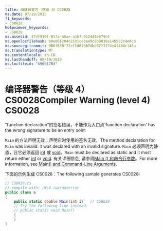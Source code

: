 ```yaml
---
title: 编译器警告（等级 4）CS0028
ms.date: 07/20/2015
f1_keywords:
- CS0028
helpviewer_keywords:
- CS0028
ms.assetid: 47df919f-01fa-45ae-a4b7-912445e679e2
ms.openlocfilehash: b8a86f204d2101ce3ea9c8b9010e14b592c4edcb
ms.sourcegitcommit: 986f836f72ef10876878bd6217174e41464c145a
ms.translationtype: MT
ms.contentlocale: zh-CN
ms.lasthandoff: 08/19/2019
ms.locfileid: "69601703"
---
```

# <a name="compiler-warning-level-4-cs0028"></a><span data-ttu-id="ad30c-102">编译器警告（等级 4）CS0028</span><span class="sxs-lookup"><span data-stu-id="ad30c-102">Compiler Warning (level 4) CS0028</span></span>
<span data-ttu-id="ad30c-103">“function declaration”的签名错误，不能作为入口点</span><span class="sxs-lookup"><span data-stu-id="ad30c-103">'function declaration' has the wrong signature to be an entry point</span></span>  
  
 <span data-ttu-id="ad30c-104">`Main` 的方法声明无效：声明它时使用的签名无效。</span><span class="sxs-lookup"><span data-stu-id="ad30c-104">The method declaration for `Main` was invalid: it was declared with an invalid signature.</span></span> <span data-ttu-id="ad30c-105">`Main` 必须声明为静态，且它必须返回 [int](../language-reference/builtin-types/integral-numeric-types.md) 或 [void](../language-reference/keywords/void.md)。</span><span class="sxs-lookup"><span data-stu-id="ad30c-105">`Main` must be declared as static and it must return either [int](../language-reference/builtin-types/integral-numeric-types.md) or [void](../language-reference/keywords/void.md).</span></span> <span data-ttu-id="ad30c-106">有关详细信息, 请参阅[Main () 和命令行参数](../programming-guide/main-and-command-args/index.md)。</span><span class="sxs-lookup"><span data-stu-id="ad30c-106">For more information, see [Main() and Command-Line Arguments](../programming-guide/main-and-command-args/index.md).</span></span>  
  
 <span data-ttu-id="ad30c-107">下面的示例生成 CS0028：</span><span class="sxs-lookup"><span data-stu-id="ad30c-107">The following sample generates CS0028:</span></span>  
  
```csharp  
// CS0028.cs  
// compile with: /W:4 /warnaserror  
public class a  
{  
    public static double Main(int i)   // CS0028  
    // Try the following line instead:  
    // public static void Main()  
    {  
    }  
}  
```
